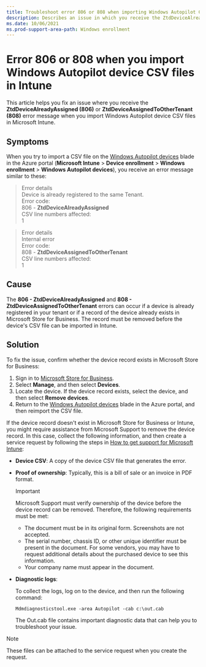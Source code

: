 ```yaml
---
title: Troubleshoot error 806 or 808 when importing Windows Autopilot CSV files
description: Describes an issue in which you receive the ZtdDeviceAlreadyAssigned (806) or ZtdDeviceAssignedToOtherTenant (808) error message when you import Windows Autopilot device CSV files in Microsoft Intune.
ms.date: 10/06/2021
ms.prod-support-area-path: Windows enrollment
---
```

# Error 806 or 808 when you import Windows Autopilot device CSV files in Intune

This article helps you fix an issue where you receive the **ZtdDeviceAlreadyAssigned (806)** or **ZtdDeviceAssignedToOtherTenant (808)** error message when you import Windows Autopilot device CSV files in Microsoft Intune.

## Symptoms

When you try to import a CSV file on the [Windows Autopilot devices](https://portal.azure.com/#blade/Microsoft_Intune_Enrollment/EnrollmentMenu/windowsEnrollment) blade in the Azure portal (**Microsoft Intune** > **Device enrollment** > **Windows enrollment** > **Windows Autopilot devices**), you receive an error message similar to these:

> Error details  
> Device is already registered to the same Tenant.  
> Error code:  
> 806 - **ZtdDeviceAlreadyAssigned**  
> CSV line numbers affected:  
> 1

> Error details  
> Internal error  
> Error code:  
> 808 - **ZtdDeviceAssignedToOtherTenant**  
> CSV line numbers affected:  
> 1

## Cause

The **806 - ZtdDeviceAlreadyAssigned** and **808 - ZtdDeviceAssignedToOtherTenant** errors can occur if a device is already registered in your tenant or if a record of the device already exists in Microsoft Store for Business. The record must be removed before the device's CSV file can be imported in Intune.

## Solution

To fix the issue, confirm whether the device record exists in Microsoft Store for Business:

1. Sign in to [Microsoft Store for Business](https://businessstore.microsoft.com/).
1. Select **Manage**, and then select **Devices**.
1. Locate the device. If the device record exists, select the device, and then select **Remove devices**.
1. Return to the [Windows Autopilot devices](https://portal.azure.com/#blade/Microsoft_Intune_Enrollment/EnrollmentMenu/windowsEnrollment) blade in the Azure portal, and then reimport the CSV file.

If the device record doesn't exist in Microsoft Store for Business or Intune, you might require assistance from Microsoft Support to remove the device record. In this case, collect the following information, and then create a service request by following the steps in [How to get support for Microsoft Intune](/mem/intune/fundamentals/get-support):

- **Device CSV**: A copy of the device CSV file that generates the error.
- **Proof of ownership**: Typically, this is a bill of sale or an invoice in PDF format.

  > [!IMPORTANT]
  > Microsoft Support must verify ownership of the device before the device record can be removed. Therefore, the following requirements must be met:
  >
  > - The document must be in its original form. Screenshots are not accepted.
  > - The serial number, chassis ID, or other unique identifier must be present in the document. For some vendors, you may have to request additional details about the purchased device to see this information.
  > - Your company name must appear in the document.

- **Diagnostic logs**:

    To collect the logs, log on to the device, and then run the following command:

    ```console
    Mdmdiagnosticstool.exe -area Autopilot -cab c:\out.cab
    ```

    The Out.cab file contains important diagnostic data that can help you to troubleshoot your issue.

> [!NOTE]
> These files can be attached to the service request when you create the request.
